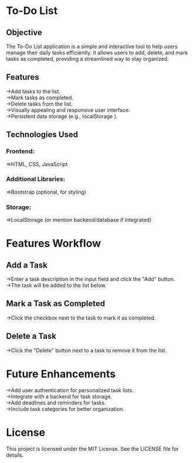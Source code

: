 <h1>To-Do List</h1>
<h2>Objective</h2>
The To-Do List application is a simple and interactive tool to help users manage their daily tasks efficiently. It allows users to add, delete, and mark tasks as completed, providing a streamlined way to stay organized.

<h2>Features</h2>
  ->Add tasks to the list.<br>
  ->Mark tasks as completed.<br>
  ->Delete tasks from the list.<br>
  ->Visually appealing and responsive user interface.<br>
  ->Persistent data storage (e.g., localStorage ).<br>
<h2>Technologies Used</h2>
<h3>Frontend:</h3> 
    =>HTML, CSS, JavaScript
<h3>Additional Libraries:</h3> 
    =>Bootstrap (optional, for styling)
<h3>Storage:</h3> 
    =>LocalStorage (or mention backend/database if integrated)

<h1>Features Workflow</h1>
<h2>Add a Task</h2>
  ->Enter a task description in the input field and click the "Add" button.<br>
  ->The task will be added to the list below.<br>
<h2>Mark a Task as Completed</h2>
  ->Click the checkbox next to the task to mark it as completed.<br>
<h2>Delete a Task</h2>
  ->Click the "Delete" button next to a task to remove it from the list.<br>

<h1>Future Enhancements</h1>
  ->Add user authentication for personalized task lists.<br>
  ->Integrate with a backend for task storage.<br>
  ->Add deadlines and reminders for tasks.<br>
  ->Include task categories for better organization.<br>

<h1>License</h1>
This project is licensed under the MIT License. See the LICENSE file for details.
